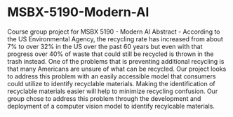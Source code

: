 # MSBX-5190-Modern-AI

Course group project for MSBX 5190 - Modern AI 
Abstract - According to the US Environmental Agency, the recycling rate has increased from about 7% to over 32% in the US over the past 60 years but even with that progress over 40% of waste that could still be recycled is thrown in the trash instead. One of the problems that is preventing additional recycling is that many Americans are unsure of what can be recycled. Our project looks to address this problem with an easily accessible model that consumers could utilize to identify recyclable materials. Making the identification of recyclable materials easier will help to minimize recycling confusion.
Our group chose to address this problem through the development and deployment of a computer vision model to identify recylcable materials. 
